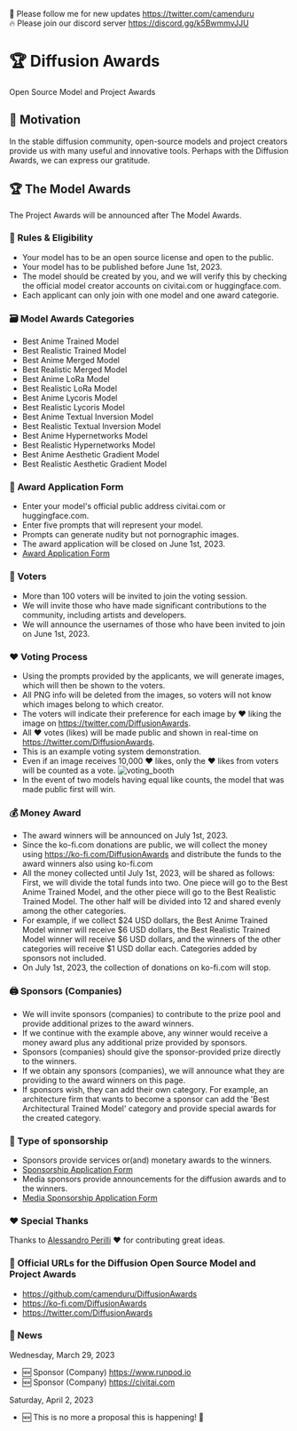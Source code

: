 🐣 Please follow me for new updates https://twitter.com/camenduru <br />
🔥 Please join our discord server https://discord.gg/k5BwmmvJJU

# 🏆 Diffusion Awards
Open Source Model and Project Awards

## 🥳 Motivation
In the stable diffusion community, open-source models and project creators provide us with many useful and innovative tools. Perhaps with the Diffusion Awards, we can express our gratitude.

## 🏆 The Model Awards
The Project Awards will be announced after The Model Awards.

### 📕 Rules & Eligibility
- Your model has to be an open source license and open to the public.
- Your model has to be published before June 1st, 2023.
- The model should be created by you, and we will verify this by checking the official model creator accounts on civitai.com or huggingface.com.
- Each applicant can only join with one model and one award categorie.

### 🗃 Model Awards Categories
- Best Anime Trained Model
- Best Realistic Trained Model
- Best Anime Merged Model
- Best Realistic Merged Model
- Best Anime LoRa Model
- Best Realistic LoRa Model
- Best Anime Lycoris Model
- Best Realistic Lycoris Model
- Best Anime Textual Inversion Model
- Best Realistic Textual Inversion Model
- Best Anime Hypernetworks Model
- Best Realistic Hypernetworks Model
- Best Anime Aesthetic Gradient Model
- Best Realistic Aesthetic Gradient Model

### 📄 Award Application Form

- Enter your model's official public address civitai.com or huggingface.com.
- Enter five prompts that will represent your model. 
- Prompts can generate nudity but not pornographic images.
- The award application will be closed on June 1st, 2023.
- [Award Application Form](https://github.com/camenduru/DiffusionAwards/issues/new?assignees=&labels=&template=award_application.yml)

### 👀 Voters
- More than 100 voters will be invited to join the voting session. 
- We will invite those who have made significant contributions to the community, including artists and developers.
- We will announce the usernames of those who have been invited to join on June 1st, 2023.

### ❤ Voting Process
- Using the prompts provided by the applicants, we will generate images, which will then be shown to the voters.
- All PNG info will be deleted from the images, so voters will not know which images belong to which creator.
- The voters will indicate their preference for each image by ❤ liking the image on https://twitter.com/DiffusionAwards.
- All ❤ votes (likes) will be made public and shown in real-time on https://twitter.com/DiffusionAwards.
- This is an example voting system demonstration.
- Even if an image receives 10,000 ❤ likes, only the ❤ likes from voters will be counted as a vote.
![voting_booth](https://user-images.githubusercontent.com/54370274/228962278-63e2cf79-6026-476d-aa36-34e02e2ddf19.png)
- In the event of two models having equal like counts, the model that was made public first will win.

### 💰 Money Award
- The award winners will be announced on July 1st, 2023.
- Since the ko-fi.com donations are public, we will collect the money using https://ko-fi.com/DiffusionAwards and distribute the funds to the award winners also using ko-fi.com
- All the money collected until July 1st, 2023, will be shared as follows: First, we will divide the total funds into two. One piece will go to the Best Anime Trained Model, and the other piece will go to the Best Realistic Trained Model. The other half will be divided into 12 and shared evenly among the other categories.
- For example, if we collect $24 USD dollars, the Best Anime Trained Model winner will receive $6 USD dollars, the Best Realistic Trained Model winner will receive $6 USD dollars, and the winners of the other categories will receive $1 USD dollar each. Categories added by sponsors not included.
- On July 1st, 2023, the collection of donations on ko-fi.com will stop.

### 🖨 Sponsors (Companies)
- We will invite sponsors (companies) to contribute to the prize pool and provide additional prizes to the award winners. 
- If we continue with the example above, any winner would receive a money award plus any additional prize provided by sponsors.
- Sponsors (companies) should give the sponsor-provided prize directly to the winners.
- If we obtain any sponsors (companies), we will announce what they are providing to the award winners on this page.
- If sponsors wish, they can add their own category. For example, an architecture firm that wants to become a sponsor can add the 'Best Architectural Trained Model' category and provide special awards for the created category.

### 🍡 Type of sponsorship
- Sponsors provide services or(and) monetary awards to the winners. 
- [Sponsorship Application Form](https://github.com/camenduru/DiffusionAwards/issues/new?assignees=&labels=&template=sponsor_application.yml)
- Media sponsors provide announcements for the diffusion awards and to the winners. 
- [Media Sponsorship Application Form](https://github.com/camenduru/DiffusionAwards/issues/new?assignees=&labels=&template=media_sponsor_application.yml)

### ❤ Special Thanks
Thanks to [Alessandro Perilli](https://twitter.com/giano) ❤ for contributing great ideas.

### 🔗 Official URLs for the Diffusion Open Source Model and Project Awards
- https://github.com/camenduru/DiffusionAwards
- https://ko-fi.com/DiffusionAwards
- https://twitter.com/DiffusionAwards

### 📢 News
Wednesday, March 29, 2023
- 🆕 Sponsor (Company) https://www.runpod.io
- 🆕 Sponsor (Company) https://civitai.com

Saturday, April 2, 2023
- 🆕 This is no more a proposal this is happening! 🥳
